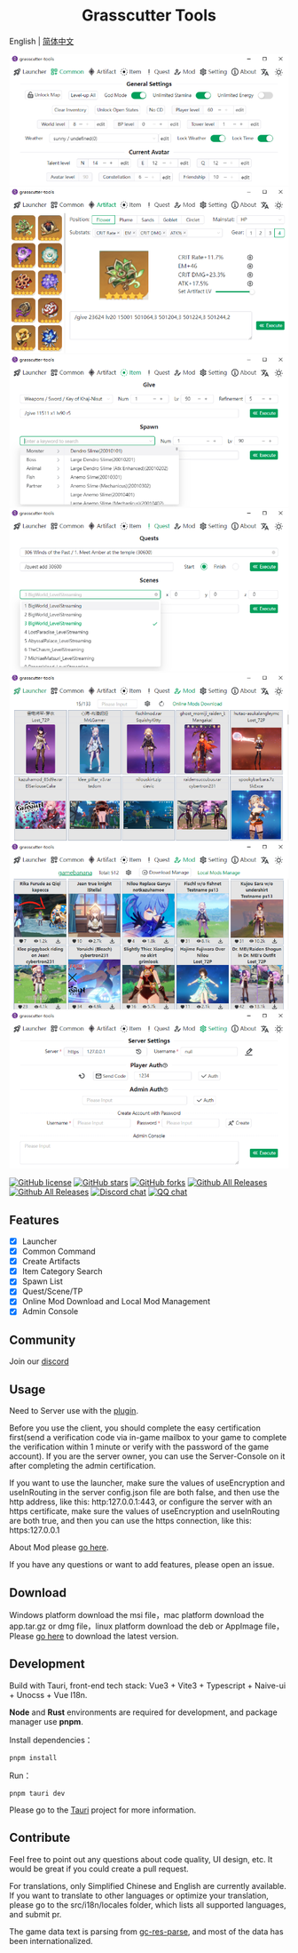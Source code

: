 <h1 align="center">Grasscutter Tools</h1>

English | [简体中文](README_zh-CN.md)

![](docs/screenshot/002_en.png)
![](docs/screenshot/003_en.png)
![](docs/screenshot/004_en.png)
![](docs/screenshot/005_en.png)
![](docs/screenshot/006a_en.png)
![](docs/screenshot/006b_en.png)
![](docs/screenshot/007_en.png)

[![GitHub license](https://img.shields.io/github/license/jianxingxuejian/grasscutter-tools)](https://github.com/jianxingxuejian/grasscutter-tools/blob/main/LICENSE)
[![GitHub stars](https://img.shields.io/github/stars/jianxingxuejian/grasscutter-tools)](https://github.com/jianxingxuejian/grasscutter-tools/stargazers)
[![GitHub forks](https://img.shields.io/github/forks/jianxingxuejian/grasscutter-tools)](https://github.com/jianxingxuejian/grasscutter-tools/network/members)
[![Github All Releases](https://img.shields.io/github/downloads/jianxingxuejian/grasscutter-tools/total.svg)](https://github.com/jianxingxuejian/grasscutter-tools/releases)
[![Github All Releases](https://img.shields.io/github/v/release/jianxingxuejian/grasscutter-tools)](https://github.com/jianxingxuejian/grasscutter-tools/releases)
[![Discord chat](https://img.shields.io/discord/1043376560343883846.svg?logo=discord&style=flat-square)](https://discord.gg/qGyWhAUApU)
[![QQ chat](https://img.shields.io/badge/chat-qq群-blue)](https://qm.qq.com/cgi-bin/qm/qr?k=0VnTLjWPz76RSScycDyp2_X68w6b73gO&jump_from=webapi&authKey=AO4rT4mzAw8krhEVDIMECCwFX7wRmGJA9+ui7AK7aQRA3l5BCeS1h/3pXT2MCkzZ)

## Features

- [x] Launcher
- [x] Common Command
- [x] Create Artifacts
- [x] Item Category Search
- [x] Spawn List
- [x] Quest/Scene/TP
- [x] Online Mod Download and Local Mod Management
- [x] Admin Console

## Community

Join our [discord](https://discord.gg/qGyWhAUApU)

## Usage

Need to Server use with the [plugin](https://github.com/jianxingxuejian/grasscutter-plugin/releases/tag/v1.5.0).

Before you use the client, you should complete the easy certification first(send a verification code via in-game mailbox to your game to complete the verification within 1 minute or verify with the password of the game account). If you are the server owner, you can use the Server-Console on it after completing the admin certification.

If you want to use the launcher, make sure the values of useEncryption and useInRouting in the server config.json file are both false, and then use the http address, like this: http:127.0.0.1:443, or configure the server with an https certificate, make sure the values of useEncryption and useInRouting are both true, and then you can use the https connection, like this: https:127.0.0.1

About Mod please [go here](docs/mod.md).

If you have any questions or want to add features, please open an issue.

## Download

Windows platform download the msi file，mac platform download the app.tar.gz or dmg file，linux platform download the deb or AppImage file，Please [go here](https://github.com/jianxingxuejian/grasscutter-tools/releases) to download the latest version.

## Development

Build with Tauri, front-end tech stack: Vue3 + Vite3 + Typescript + Naive-ui + Unocss + Vue I18n.

**Node** and **Rust** environments are required for development, and package manager use **pnpm**.

Install dependencies：

```shell
pnpm install
```

Run：

```shell
pnpm tauri dev
```

Please go to the [Tauri](https://github.com/tauri-apps/tauri) project for more information.

## Contribute

Feel free to point out any questions about code quality, UI design, etc. It would be great if you could create a pull request.

For translations, only Simplified Chinese and English are currently available. If you want to translate to other languages or optimize your translation, please go to the src/i18n/locales folder, which lists all supported languages, and submit pr.

The game data text is parsing from [gc-res-parse](https://github.com/jianxingxuejian/gc-res-parse), and most of the data has been internationalized.
